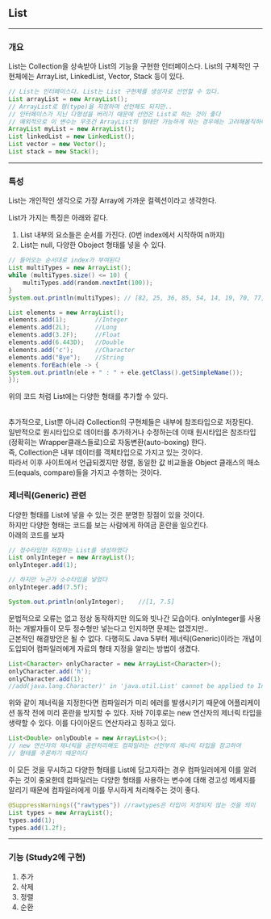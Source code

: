 ## List
----
### 개요
List는 Collection을 상속받아 List의 기능을 구현한 인터페이스다.
List의 구체적인 구현체에는 ArrayList, LinkedList, Vector, Stack 등이 있다.

```java
// List는 인터페이스다. List는 List 구현체를 생성자로 선언할 수 있다.
List arrayList = new ArrayList();
// ArrayList로 형(type)을 지정하여 선언해도 되지만..
// 인터페이스가 지닌 다형성을 버리기 때문에 선언은 List로 하는 것이 좋다
// 예외적으로 이 변수는 무조건 ArrayList의 형태만 가능하게 하는 경우에는 고려해봄직하다
ArrayList myList = new ArrayList();
List linkedList = new LinkedList();
List vector = new Vector();
List stack = new Stack();
```
----
### 특성
List는 개인적인 생각으로 가장 Array에 가까운 컬렉션이라고 생각한다.<br>

List가 가지는 특징은 아래와 같다.
1. List 내부의 요소들은 순서를 가진다. (0번 index에서 시작하여 n까지)
2. List는 null, 다양한 Oboject 형태를 넣을 수 있다.

```java
// 들어오는 순서대로 index가 부여된다
List multiTypes = new ArrayList();
while (multiTypes.size() <= 10) {
    multiTypes.add(random.nextInt(100));
}
System.out.println(multiTypes); // [82, 25, 36, 85, 54, 14, 19, 70, 77, 50, 70]
```

```java
List elements = new ArrayList();
elements.add(1);        //Integer
elements.add(2L);       //Long
elements.add(3.2F);     //Float
elements.add(6.443D);   //Double
elements.add('c');      //Character
elements.add("Bye");    //String
elements.forEach(ele -> {
System.out.println(ele + " : " + ele.getClass().getSimpleName());
});
```
위의 코드 처럼 List에는 다양한 형태를 추가할 수 있다.<br><br>

추가적으로, List뿐 아니라 Collection의 구현체들은 내부에 참조타입으로 저장된다.<br>
일반적으로 원시타입으로 데이터를 추가하거나 수정하는데 이때 원시타입은 참조타입(정확히는 Wrapper클래스들로)으로 자동변환(auto-boxing)
한다.<br>
즉, Collection은 내부 데이터를 객체타입으로 가지고 있는 것이다.<br>
따라서 이후 사이트에서 언급되겠지만 정렬, 동일한 값 비교들을 Object 클래스의 매소드(equals, compare)들을 가지고 수행하는 것이다.

### 제너릭(Generic) 관련
다양한 형태를 List에 넣을 수 있는 것은 분명한 장점이 있을 것이다.<br>
하지만 다양한 형태는 코드를 보는 사람에게 하여금 혼란을 일으킨다.<br>
아래의 코드를 보자
```java
// 정수타입만 저장하는 List를 생성하였다
List onlyInteger = new ArrayList();
onlyInteger.add(1);

// 하지만 누군가 소수타입을 넣었다
onlyInteger.add(7.5f);

System.out.println(onlyInteger);    //[1, 7.5]
```
문법적으로 오류는 없고 정상 동작하지만 의도와 빗나간 모습이다.
onlyInteger를 사용하는 개발자들이 모두 정수형만 넣는다고 인지하면 문제는 없겠지만..<br>
근본적인 해결방안은 될 수 없다. 다행히도 Java 5부터 제너릭(Generic)이라는 개념이 도입되어
컴파일러에게 자료의 형태 지정을 알리는 방법이 생겼다.<br>
```java
List<Character> onlyCharacter = new ArrayList<Character>();
onlyCharacter.add('h');
onlyCharacter.add(1);   
//add(java.lang.Character)' in 'java.util.List' cannot be applied to Integer 컴파일러 에러 발생!
```
위와 같이 제너릭을 지정한다면 컴파일러가 미리 에러를 발생시키기 때문에
어플리케이션 동작 전에 미리 혼란을 방지할 수 있다. 자바 7이후로는 new 연산자의 제너릭 타입을 생략할 수 있다.
이를 다이아몬드 연산자라고 칭하고 있다.<br>
```java
List<Double> onlyDouble = new ArrayList<>();
// new 연산자의 제너릭을 공란처리해도 컴파일러는 선언부의 제너릭 타입을 참고하여
// 형태를 추론하기 때문이다
```

이 모든 것을 무시하고 다양한 형태를 List에 담고자하는 경우 컴파일러에게 이를 알려주는 것이 중요한데
컴파일러는 다양한 형태를 사용하는 변수에 대해 경고성 메세지를 알리기 때문에 컴파일러에게 이를 무시하게 처리해주는 것이 좋다.<br>
```java
@SuppressWarnings({"rawtypes"}) //rawtypes은 타입이 지정되지 않는 것을 의미
List types = new ArrayList();
types.add(1);
types.add(1.2f);
```

----
### 기능 (Study2에 구현)
1. 추가
2. 삭제
3. 정렬
4. 순환
